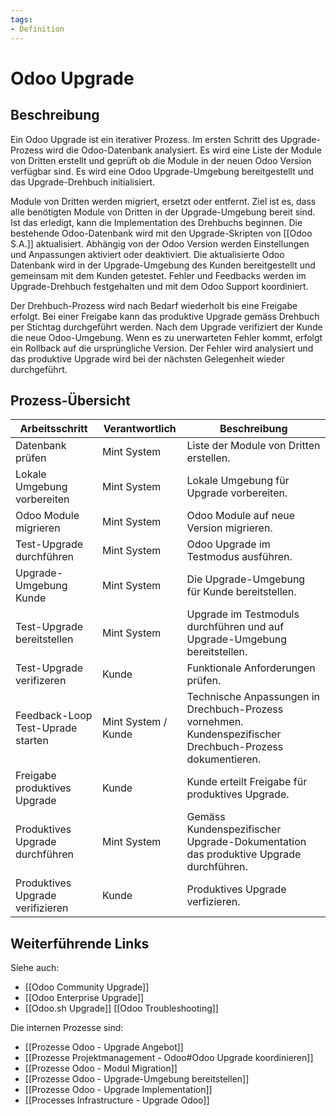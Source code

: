 ```yaml
---
tags:
- Definition
---
```

# Odoo Upgrade

## Beschreibung

Ein Odoo Upgrade ist ein iterativer Prozess. Im ersten Schritt des Upgrade-Prozess wird die Odoo-Datenbank analysiert. Es wird eine Liste der Module von Dritten erstellt und geprüft ob die Module in der neuen Odoo Version verfügbar sind. Es wird eine Odoo Upgrade-Umgebung bereitgestellt und das Upgrade-Drehbuch initialisiert.

Module von Dritten werden migriert, ersetzt oder entfernt. Ziel ist es, dass alle benötigten Module von Dritten in der Upgrade-Umgebung bereit sind. Ist das erledigt, kann die Implementation des Drehbuchs beginnen. Die bestehende Odoo-Datenbank wird mit den Upgrade-Skripten von [[Odoo S.A.]] aktualisiert. Abhängig von der Odoo Version werden Einstellungen und Anpassungen aktiviert oder deaktiviert. Die aktualisierte Odoo Datenbank wird in der Upgrade-Umgebung des Kunden bereitgestellt und gemeinsam mit dem Kunden getestet. Fehler und Feedbacks werden im Upgrade-Drehbuch festgehalten und mit dem Odoo Support koordiniert.

Der Drehbuch-Prozess wird nach Bedarf wiederholt bis eine Freigabe erfolgt. Bei einer Freigabe kann das produktive Upgrade gemäss Drehbuch per Stichtag durchgeführt werden. Nach dem Upgrade verifiziert der Kunde die neue Odoo-Umgebung. Wenn es zu unerwarteten Fehler kommt, erfolgt ein Rollback auf die ursprüngliche Version. Der Fehler wird analysiert und das produktive Upgrade wird bei der nächsten Gelegenheit wieder durchgeführt.

## Prozess-Übersicht

| Arbeitsschritt                    | Verantwortlich      | Beschreibung                                                                                               |
| --------------------------------- | ------------------- | ---------------------------------------------------------------------------------------------------------- |
| Datenbank prüfen                  | Mint System         | Liste der Module von Dritten erstellen.                                                                    |
| Lokale Umgebung vorbereiten       | Mint System         | Lokale Umgebung für Upgrade vorbereiten.                                                                   |
| Odoo Module migrieren             | Mint System         | Odoo Module auf neue Version migrieren.                                                                    |
| Test-Upgrade durchführen          | Mint System         | Odoo Upgrade im Testmodus ausführen.                                                                       |
| Upgrade-Umgebung Kunde            | Mint  System        | Die Upgrade-Umgebung für Kunde bereitstellen.                                                              |
| Test-Upgrade bereitstellen        | Mint System         | Upgrade im Testmoduls durchführen und auf Upgrade-Umgebung bereitstellen.                                  |
| Test-Upgrade verifizeren          | Kunde               | Funktionale Anforderungen prüfen.                                                                          |
| Feedback-Loop Test-Uprade starten | Mint System / Kunde | Technische Anpassungen in Drechbuch-Prozess vornehmen. Kundenspezifischer Drechbuch-Prozess dokumentieren. |
| Freigabe produktives Upgrade      | Kunde               | Kunde erteilt Freigabe für produktives Upgrade.                                                            |
| Produktives Upgrade durchführen   | Mint System         | Gemäss Kundenspezifischer Upgrade-Dokumentation das produktive Upgrade durchführen.                        |
| Produktives Upgrade verifizieren  | Kunde               | Produktives Upgrade verfizieren.                                                                           |

## Weiterführende Links

Siehe auch: 

* [[Odoo Community Upgrade]]
* [[Odoo Enterprise Upgrade]]
* [[Odoo.sh Upgrade]] [[Odoo Troubleshooting]]

Die internen Prozesse sind:

* [[Prozesse Odoo - Upgrade Angebot]]
* [[Prozesse Projektmanagement - Odoo#Odoo Upgrade koordinieren]]
* [[Prozesse Odoo - Modul Migration]]
* [[Prozesse Odoo - Upgrade-Umgebung bereitstellen]]
* [[Prozesse Odoo - Upgrade Implementation]]
* [[Processes Infrastructure - Upgrade Odoo]]
